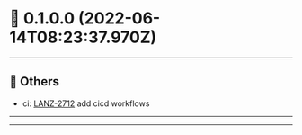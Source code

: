 # :confetti_ball: 0.1.0.0 (2022-06-14T08:23:37.970Z)
- - -
## :newspaper: Others
* ci: [LANZ-2712](https://ohpen.atlassian.net/browse/LANZ-2712) add cicd workflows
- - -
- - -
